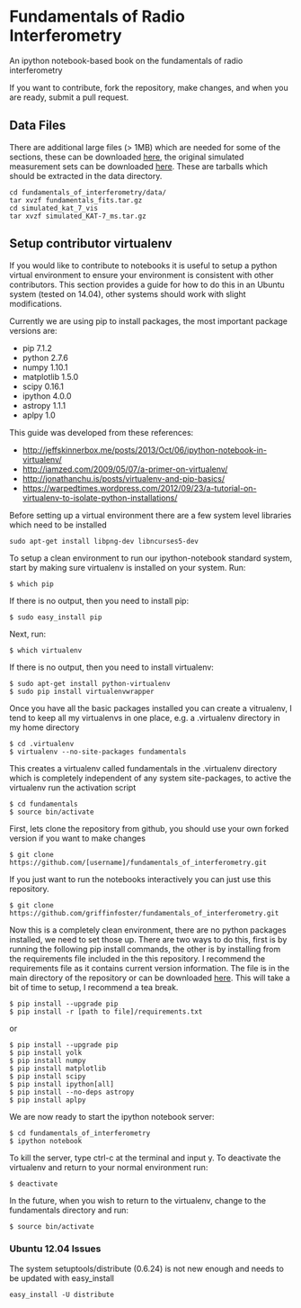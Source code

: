 # Fundamentals of Radio Interferometry

An ipython notebook-based book on the fundamentals of radio interferometry

If you want to contribute, fork the repository, make changes, and when you are ready, submit a pull request.

## Data Files

There are additional large files (> 1MB) which are needed for some of the sections, these can be downloaded [here](https://www.dropbox.com/s/n3jyiajytwuldpu/fundamentals_fits.tar.gz?dl=0), the original simulated measurement sets can be downloaded [here](https://www.dropbox.com/s/kb3p2mthei8dgl9/simulated_KAT-7_ms.tar.gz?dl=0). These are tarballs which should be extracted in the data directory.

```
cd fundamentals_of_interferometry/data/
tar xvzf fundamentals_fits.tar.gz
cd simulated_kat_7_vis
tar xvzf simulated_KAT-7_ms.tar.gz
```

## Setup contributor virtualenv

If you would like to contribute to notebooks it is useful to setup a python virtual environment to ensure your environment is consistent with other contributors. This section provides a guide for how to do this in an Ubuntu system (tested on 14.04), other systems should work with slight modifications.

Currently we are using pip to install packages, the most important package versions are:

* pip 7.1.2
* python 2.7.6
* numpy 1.10.1
* matplotlib 1.5.0
* scipy 0.16.1
* ipython 4.0.0
* astropy 1.1.1
* aplpy 1.0

This guide was developed from these references:

* <http://jeffskinnerbox.me/posts/2013/Oct/06/ipython-notebook-in-virtualenv/>
* <http://iamzed.com/2009/05/07/a-primer-on-virtualenv/>
* <http://jonathanchu.is/posts/virtualenv-and-pip-basics/>
* <https://warpedtimes.wordpress.com/2012/09/23/a-tutorial-on-virtualenv-to-isolate-python-installations/>

Before setting up a virtual environment there are a few system level libraries which need to be installed

```
sudo apt-get install libpng-dev libncurses5-dev
```

To setup a clean environment to run our ipython-notebook standard system, start by making sure virtualenv is installed on your system. Run:

```
$ which pip
```

If there is no output, then you need to install pip:

```
$ sudo easy_install pip
```

Next, run:

```
$ which virtualenv
```

If there is no output, then you need to install virtualenv:

```
$ sudo apt-get install python-virtualenv
$ sudo pip install virtualenvwrapper
```

Once you have all the basic packages installed you can create a vitrualenv, I tend to keep all my virtualenvs in one place, e.g. a .virtualenv directory in my home directory

```
$ cd .virtualenv
$ virtualenv --no-site-packages fundamentals
```

This creates a virtualenv called fundamentals in the .virtualenv directory which is completely independent of any system site-packages, to active the virtualenv run the activation script

```
$ cd fundamentals
$ source bin/activate
```

First, lets clone the repository from github, you should use your own forked version if you want to make changes

```
$ git clone https://github.com/[username]/fundamentals_of_interferometry.git
```

If you just want to run the notebooks interactively you can just use this repository.

```
$ git clone https://github.com/griffinfoster/fundamentals_of_interferometry.git
```

Now this is a completely clean environment, there are no python packages installed, we need to set those up. There are two ways to do this, first is by running the following pip install commands, the other is by installing from the requirements file included in the this repository. I recommend the requirements file as it contains current version information. The file is in the main directory of the repository or can be downloaded [here](https://raw.githubusercontent.com/griffinfoster/fundamentals_of_interferometry/master/requirements.txt). This will take a bit of time to setup, I recommend a tea break.

```
$ pip install --upgrade pip
$ pip install -r [path to file]/requirements.txt
```

or

```
$ pip install --upgrade pip
$ pip install yolk
$ pip install numpy
$ pip install matplotlib
$ pip install scipy
$ pip install ipython[all]
$ pip install --no-deps astropy
$ pip install aplpy
```

We are now ready to start the ipython notebook server:

```
$ cd fundamentals_of_interferometry
$ ipython notebook
```

To kill the server, type ctrl-c at the terminal and input y. To deactivate the virtualenv and return to your normal environment run:

```
$ deactivate
```

In the future, when you wish to return to the virtualenv, change to the fundamentals directory and run:

```
$ source bin/activate
```

### Ubuntu 12.04 Issues

The system setuptools/distribute (0.6.24) is not new enough and needs to be updated with easy_install

```
easy_install -U distribute
```